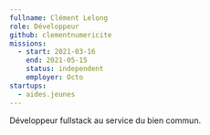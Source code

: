 ```yaml
---
fullname: Clément Lelong
role: Développeur
github: clementnumericite
missions:
  - start: 2021-03-16
    end: 2021-05-15
    status: independent
    employer: Octo
startups:
  - aides.jeunes
---
```


Développeur fullstack au service du bien commun.
